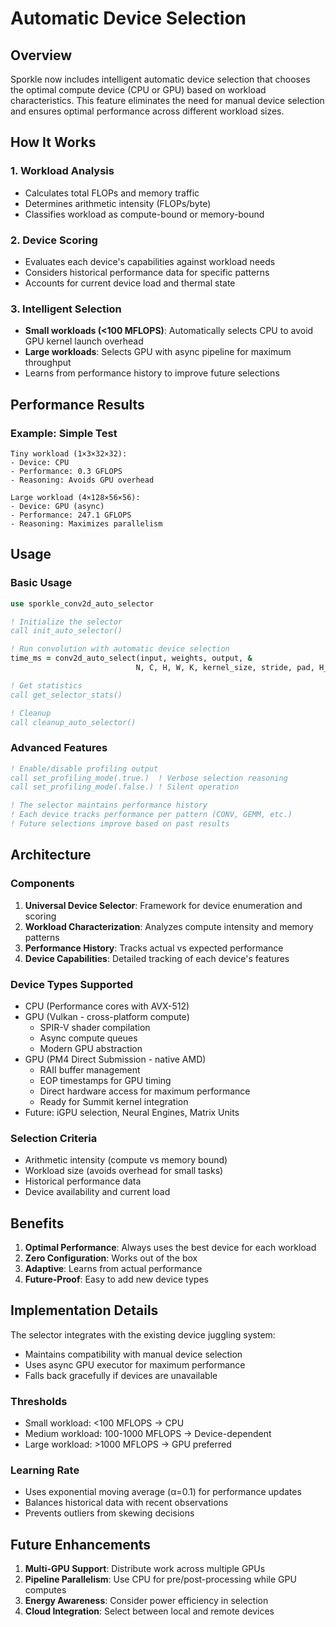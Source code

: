 # Automatic Device Selection

## Overview

Sporkle now includes intelligent automatic device selection that chooses the optimal compute device (CPU or GPU) based on workload characteristics. This feature eliminates the need for manual device selection and ensures optimal performance across different workload sizes.

## How It Works

### 1. Workload Analysis
- Calculates total FLOPs and memory traffic
- Determines arithmetic intensity (FLOPs/byte)
- Classifies workload as compute-bound or memory-bound

### 2. Device Scoring
- Evaluates each device's capabilities against workload needs
- Considers historical performance data for specific patterns
- Accounts for current device load and thermal state

### 3. Intelligent Selection
- **Small workloads (<100 MFLOPS)**: Automatically selects CPU to avoid GPU kernel launch overhead
- **Large workloads**: Selects GPU with async pipeline for maximum throughput
- Learns from performance history to improve future selections

## Performance Results

### Example: Simple Test
```
Tiny workload (1×3×32×32):
- Device: CPU
- Performance: 0.3 GFLOPS
- Reasoning: Avoids GPU overhead

Large workload (4×128×56×56):
- Device: GPU (async)
- Performance: 247.1 GFLOPS  
- Reasoning: Maximizes parallelism
```

## Usage

### Basic Usage
```fortran
use sporkle_conv2d_auto_selector

! Initialize the selector
call init_auto_selector()

! Run convolution with automatic device selection
time_ms = conv2d_auto_select(input, weights, output, &
                            N, C, H, W, K, kernel_size, stride, pad, H_out, W_out)

! Get statistics
call get_selector_stats()

! Cleanup
call cleanup_auto_selector()
```

### Advanced Features
```fortran
! Enable/disable profiling output
call set_profiling_mode(.true.)  ! Verbose selection reasoning
call set_profiling_mode(.false.) ! Silent operation

! The selector maintains performance history
! Each device tracks performance per pattern (CONV, GEMM, etc.)
! Future selections improve based on past results
```

## Architecture

### Components
1. **Universal Device Selector**: Framework for device enumeration and scoring
2. **Workload Characterization**: Analyzes compute intensity and memory patterns
3. **Performance History**: Tracks actual vs expected performance
4. **Device Capabilities**: Detailed tracking of each device's features

### Device Types Supported
- CPU (Performance cores with AVX-512)
- GPU (Vulkan - cross-platform compute)
  - SPIR-V shader compilation
  - Async compute queues
  - Modern GPU abstraction
- GPU (PM4 Direct Submission - native AMD)
  - RAII buffer management
  - EOP timestamps for GPU timing
  - Direct hardware access for maximum performance
  - Ready for Summit kernel integration
- Future: iGPU selection, Neural Engines, Matrix Units

### Selection Criteria
- Arithmetic intensity (compute vs memory bound)
- Workload size (avoids overhead for small tasks)
- Historical performance data
- Device availability and current load

## Benefits

1. **Optimal Performance**: Always uses the best device for each workload
2. **Zero Configuration**: Works out of the box
3. **Adaptive**: Learns from actual performance
4. **Future-Proof**: Easy to add new device types

## Implementation Details

The selector integrates with the existing device juggling system:
- Maintains compatibility with manual device selection
- Uses async GPU executor for maximum performance
- Falls back gracefully if devices are unavailable

### Thresholds
- Small workload: <100 MFLOPS → CPU
- Medium workload: 100-1000 MFLOPS → Device-dependent
- Large workload: >1000 MFLOPS → GPU preferred

### Learning Rate
- Uses exponential moving average (α=0.1) for performance updates
- Balances historical data with recent observations
- Prevents outliers from skewing decisions

## Future Enhancements

1. **Multi-GPU Support**: Distribute work across multiple GPUs
2. **Pipeline Parallelism**: Use CPU for pre/post-processing while GPU computes
3. **Energy Awareness**: Consider power efficiency in selection
4. **Cloud Integration**: Select between local and remote devices